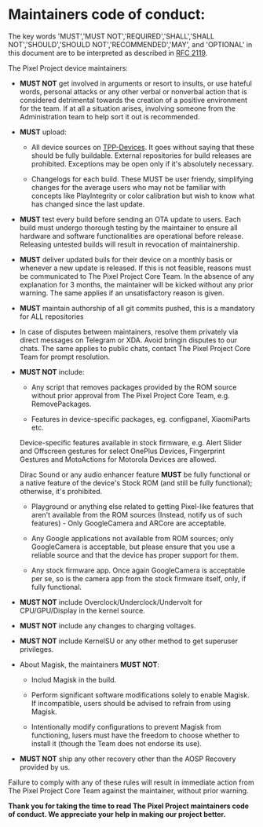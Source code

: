 # Maintainers code of conduct: 

The key words 'MUST','MUST NOT','REQUIRED','SHALL','SHALL NOT','SHOULD','SHOULD NOT','RECOMMENDED','MAY', and 'OPTIONAL' in this document are to be interpreted as described in [RFC 2119](datatracker.ietf.org/doc/html/rfc2119).

The Pixel Project device maintainers:

- **MUST NOT** get involved in arguments or resort to insults, or use hateful words, personal attacks or any other verbal or nonverbal action that is considered detrimental towards the creation of a positive environment for the team. If at all a situation arises, involving someone from the Administration team to help sort it out is recommended.

- **MUST** upload: 
     
     - All device sources on [TPP-Devices](github.com/TPP-Devices). It goes without saying that these should be fully buildable. External repositories for build releases are prohibited. Exceptions may be open only if it's absolutely necessary.

     - Changelogs for each build. These MUST be user friendy, simplifying changes for the average users who may not be familiar with concepts like PlayIntegrity or color calibration but wish to know what has changed since the last update.
    
- **MUST** test every build before sending an OTA update to users. Each build must undergo thorough testing by the maintainer to ensure all hardware and software functionalities are operational before release. Releasing untested builds will result in revocation of maintainership.

- **MUST** deliver updated buils for their device on a monthly basis or whenever a new update is released. If this is not feasible, reasons must be communicated to The Pixel Project Core Team. In the absence of any explanation for 3 months, the maintainer will be kicked without any prior warning. The same applies if an unsatisfactory reason is given.

- **MUST** maintain authorship of all git commits pushed, this is a mandatory for ALL repositories

- In case of disputes between maintainers, resolve them privately via direct messages on Telegram or XDA. Avoid bringin disputes to our chats. The same applies to public chats, contact The Pixel Project Core Team for prompt resolution.

- **MUST NOT** include: 
     
     - Any script that removes packages provided by the ROM source without prior approval from The Pixel Project Core Team, e.g. RemovePackages.

     - Features in device-specific packages, eg. configpanel, XiaomiParts etc.

     Device-specific features available in stock firmware, e.g. Alert Slider and Offscreen gestures for select OnePlus Devices,
     Fingerprint Gestures and MotoActions for Motorola Devices are allowed.

     Dirac Sound or any audio enhancer feature **MUST** be fully functional or a native feature of the device's Stock ROM (and still be fully functional); otherwise, it's prohibited.

     - Playground or anything else related to getting Pixel-like features that aren't available from the ROM sources (Instead, notify us of such features) - Only GoogleCamera and ARCore are acceptable.

     - Any Google applications not available from ROM sources; only GoogleCamera is acceptable, but please ensure that you use a reliable source and that the device has proper support for them.

     - Any stock firmware app. Once again GoogleCamera is acceptable per se, so is the camera app from the stock firmware itself, only, if fully functional.


- **MUST NOT** include Overclock/Underclock/Undervolt for CPU/GPU/Display in the kernel source.

- **MUST NOT** include any changes to charging voltages.

- **MUST NOT** include KernelSU or any other method to get superuser privileges.

- About Magisk, the maintainers **MUST NOT**:
     
     - Includ Magisk in the build.
      
     - Perform significant software modifications solely to enable Magisk. If incompatible, users should be advised to refrain from using Magisk.
      
     - Intentionally modify configurations to prevent Magisk from functioning, lusers must have the freedom to choose whether to install it (though the Team does not endorse its use).

- **MUST NOT**  ship any other recovery other than the AOSP Recovery provided by us.

Failure to comply with any of these rules will result in immediate action from The Pixel Project Core Team against the maintainer, without prior warning.

**Thank you for taking the time to read The Pixel Project maintainers code of conduct. We appreciate your help in making our project better.**
